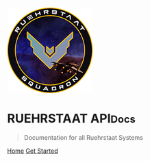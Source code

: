 <!-- _coverpage.md -->

![logo](static/Logo200x200.png)

# RUEHRSTAAT API<small>Docs</small>

> Documentation for all Ruehrstaat Systems

[Home](https://docs.ruehrstaat.de/)
[Get Started](#introduction)
